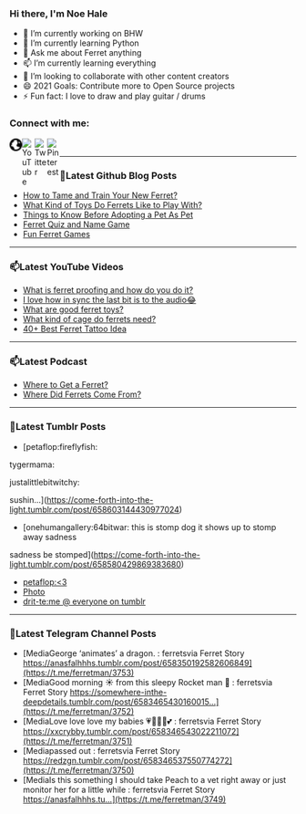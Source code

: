 ### Hi there, I'm Noe Hale

- 🔭 I’m currently working on BHW
- 🌱 I’m currently learning Python
- 💬 Ask me about Ferret anything
- 📫 I’m currently learning everything
- 🔭 I’m looking to collaborate with other content creators
- 😄 2021 Goals: Contribute more to Open Source projects
- ⚡ Fun fact: I love to draw and play guitar / drums

### Connect with me:

[<img align="left" alt="ferretvoice.com" width="22px" src="https://raw.githubusercontent.com/iconic/open-iconic/master/svg/globe.svg" />](https://ferretvoice.com)
[<img align="left" alt="YouTube" width="22px" src="https://cdn.jsdelivr.net/npm/simple-icons@v3/icons/youtube.svg" />](https://www.youtube.com/channel/UCk665XTfaMLVwFVWUmgnDiw)
[<img align="left" alt="Twitter" width="22px" src="https://cdn.jsdelivr.net/npm/simple-icons@v3/icons/twitter.svg" />](https://twitter.com/voiceferret)
[<img align="left" alt="Pinterest" width="22px" src="https://cdn.jsdelivr.net/npm/simple-icons@v3/icons/pinterest.svg" />](https://www.pinterest.com/voiceferret/)

<br />

---
### 🔭Latest Github Blog Posts
<!-- GITHUB:START -->
- [How to Tame and Train Your New Ferret?](http://noehale.github.io/how-to-tame-and-train-your-new-ferret/)
- [What Kind of Toys Do Ferrets Like to Play With?](http://noehale.github.io/what-kind-of-toys-do-ferrets-like-to-play-with/)
- [Things to Know Before Adopting a Pet As Pet](http://noehale.github.io/things-to-know-before-adopting-a-pet-as-pet/)
- [Ferret Quiz and Name Game](http://noehale.github.io/ferret-quiz/)
- [Fun Ferret Games](http://noehale.github.io/fun-ferret-games/)
<!-- GITHUB:END -->
---
### 📫Latest YouTube Videos

<!-- YOUTUBE:START -->
- [What is ferret proofing and how do you do it?](https://www.youtube.com/watch?v=81Syh_DJBQQ)
- [I love how in sync the last bit is to the audio😂](https://www.youtube.com/watch?v=WHBeGHwSlGY)
- [What are good ferret toys?](https://www.youtube.com/watch?v=tPxRilBzc0s)
- [What kind of cage do ferrets need?](https://www.youtube.com/watch?v=xzz6hC3sR5A)
- [40+ Best Ferret Tattoo Idea](https://www.youtube.com/watch?v=KIKqduR6Xcs)
<!-- YOUTUBE:END -->

---
### 📫Latest Podcast

<!-- PODCAST:START -->
- [Where to Get a Ferret?](https://anchor.fm/ferretvoice/episodes/Where-to-Get-a-Ferret-erurfu)
- [Where Did Ferrets Come From?](https://anchor.fm/ferretvoice/episodes/Where-Did-Ferrets-Come-From-eruq8g)
<!-- PODCAST:END -->
---
### 📝Latest Tumblr Posts

<!-- TUMBLR:START -->
- [petaflop:fireflyfish:

tygermama:

justalittlebitwitchy:


sushin...](https://come-forth-into-the-light.tumblr.com/post/658603144430977024)
- [onehumangallery:64bitwar:
this is stomp dog it shows up to stomp away sadness

sadness be stomped](https://come-forth-into-the-light.tumblr.com/post/658580429869383680)
- [petaflop:<3](https://come-forth-into-the-light.tumblr.com/post/658535151942467584)
- [Photo](https://come-forth-into-the-light.tumblr.com/post/658512539128381440)
- [drit-te:me @ everyone on tumblr](https://come-forth-into-the-light.tumblr.com/post/658489839929393152)
<!-- TUMBLR:END -->
---
### 📝Latest Telegram Channel Posts

<!-- TELEGRAM:START -->
- [MediaGeorge ‘animates’ a dragon. : ferretsvia Ferret Story https://anasfalhhhs.tumblr.com/post/658350192582606849](https://t.me/ferretman/3753)
- [MediaGood morning ☀️ from this sleepy Rocket man 💖 : ferretsvia Ferret Story https://somewhere-inthe-deepdetails.tumblr.com/post/6583465430160015...](https://t.me/ferretman/3752)
- [MediaLove love love my babies 💗💜🥰🤍💕 : ferretsvia Ferret Story https://xxcrybby.tumblr.com/post/658346543022211072](https://t.me/ferretman/3751)
- [Mediapassed out : ferretsvia Ferret Story https://redzgn.tumblr.com/post/658346537550774272](https://t.me/ferretman/3750)
- [MediaIs this something I should take Peach to a vet right away or just monitor her for a little while : ferretsvia Ferret Story https://anasfalhhhs.tu...](https://t.me/ferretman/3749)
<!-- TELEGRAM:END -->
